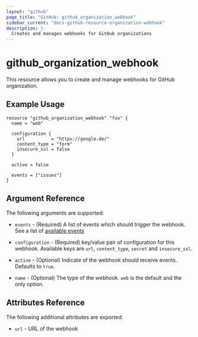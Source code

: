 ```yaml
---
layout: "github"
page_title: "GitHub: github_organization_webhook"
sidebar_current: "docs-github-resource-organization-webhook"
description: |-
  Creates and manages webhooks for GitHub organizations
---
```


# github_organization_webhook

This resource allows you to create and manage webhooks for GitHub organization.

## Example Usage

```hcl
resource "github_organization_webhook" "foo" {
  name = "web"

  configuration {
    url          = "https://google.de/"
    content_type = "form"
    insecure_ssl = false
  }

  active = false

  events = ["issues"]
}
```

## Argument Reference

The following arguments are supported:

* `events` - (Required) A list of events which should trigger the webhook. See a list of [available events](https://developer.github.com/v3/activity/events/types/)

* `configuration` - (Required) key/value pair of configuration for this webhook. Available keys are `url`, `content_type`, `secret` and `insecure_ssl`.

* `active` - (Optional) Indicate of the webhook should receive events. Defaults to `true`.

* `name` - (Optional) The type of the webhook. `web` is the default and the only option.

## Attributes Reference

The following additional attributes are exported:

* `url` - URL of the webhook
